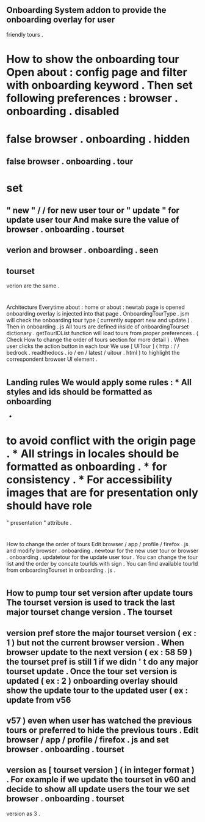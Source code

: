 #
Onboarding
System
addon
to
provide
the
onboarding
overlay
for
user
-
friendly
tours
.
#
#
How
to
show
the
onboarding
tour
Open
about
:
config
page
and
filter
with
onboarding
keyword
.
Then
set
following
preferences
:
browser
.
onboarding
.
disabled
=
false
browser
.
onboarding
.
hidden
=
false
browser
.
onboarding
.
tour
-
set
=
"
new
"
/
/
for
new
user
tour
or
"
update
"
for
update
user
tour
And
make
sure
the
value
of
browser
.
onboarding
.
tourset
-
verion
and
browser
.
onboarding
.
seen
-
tourset
-
verion
are
the
same
.
#
#
Architecture
Everytime
about
:
home
or
about
:
newtab
page
is
opened
onboarding
overlay
is
injected
into
that
page
.
OnboardingTourType
.
jsm
will
check
the
onboarding
tour
type
(
currently
support
new
and
update
)
.
Then
in
onboarding
.
js
All
tours
are
defined
inside
of
onboardingTourset
dictionary
.
getTourIDList
function
will
load
tours
from
proper
preferences
.
(
Check
How
to
change
the
order
of
tours
section
for
more
detail
)
.
When
user
clicks
the
action
button
in
each
tour
We
use
[
UITour
]
(
http
:
/
/
bedrock
.
readthedocs
.
io
/
en
/
latest
/
uitour
.
html
)
to
highlight
the
correspondent
browser
UI
element
.
#
#
Landing
rules
We
would
apply
some
rules
:
*
All
styles
and
ids
should
be
formatted
as
onboarding
-
*
to
avoid
conflict
with
the
origin
page
.
*
All
strings
in
locales
should
be
formatted
as
onboarding
.
*
for
consistency
.
*
For
accessibility
images
that
are
for
presentation
only
should
have
role
=
"
presentation
"
attribute
.
#
#
How
to
change
the
order
of
tours
Edit
browser
/
app
/
profile
/
firefox
.
js
and
modify
browser
.
onboarding
.
newtour
for
the
new
user
tour
or
browser
.
onboarding
.
updatetour
for
the
update
user
tour
.
You
can
change
the
tour
list
and
the
order
by
concate
tourIds
with
sign
.
You
can
find
available
tourId
from
onboardingTourset
in
onboarding
.
js
.
#
#
How
to
pump
tour
set
version
after
update
tours
The
tourset
version
is
used
to
track
the
last
major
tourset
change
version
.
The
tourset
-
version
pref
store
the
major
tourset
version
(
ex
:
1
)
but
not
the
current
browser
version
.
When
browser
update
to
the
next
version
(
ex
:
58
59
)
the
tourset
pref
is
still
1
if
we
didn
'
t
do
any
major
tourset
update
.
Once
the
tour
set
version
is
updated
(
ex
:
2
)
onboarding
overlay
should
show
the
update
tour
to
the
updated
user
(
ex
:
update
from
v56
-
>
v57
)
even
when
user
has
watched
the
previous
tours
or
preferred
to
hide
the
previous
tours
.
Edit
browser
/
app
/
profile
/
firefox
.
js
and
set
browser
.
onboarding
.
tourset
-
version
as
[
tourset
version
]
(
in
integer
format
)
.
For
example
if
we
update
the
tourset
in
v60
and
decide
to
show
all
update
users
the
tour
we
set
browser
.
onboarding
.
tourset
-
version
as
3
.

